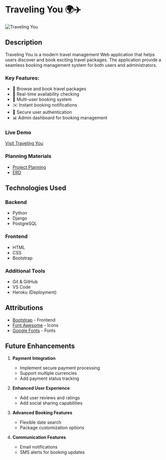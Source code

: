 # Traveling You 🌍✈️

![Traveling You]()

## Description

Traveling You is a modern travel management Web application that helps users discover and book exciting travel packages. The application provide a seamless booking management system for both users and administrators.

### Key Features:

- 🎯 Browse and book travel packages
- 📅 Real-time availability checking
- 👥 Multi-user booking system
- ✉️ Instant booking notifications
- 🔐 Secure user authentication
- 📊 Admin dashboard for booking management

### Live Demo

[Visit Traveling You]()

### Planning Materials

- [Project Planning]()
- [ERD]()

## Technologies Used

### Backend

- Python
- Django
- PostgreSQL

### Frontend

- HTML
- CSS
- Bootstrap

### Additional Tools

- Git & GitHub
- VS Code
- Heroku (Deployment)

## Attributions

- [Bootstrap](https://getbootstrap.com/) - Frontend
- [Font Awesome](https://fontawesome.com/) - Icons
- [Google Fonts](https://fonts.google.com/) - Fonts

## Future Enhancements

1. **Payment Integration**

   - Implement secure payment processing
   - Support multiple currencies
   - Add payment status tracking

2. **Enhanced User Experience**

   - Add user reviews and ratings
   - Add social sharing capabilities

3. **Advanced Booking Features**

   - Flexible date search
   - Package customization options

4. **Communication Features**
   - Email notifications
   - SMS alerts for booking updates
